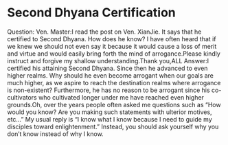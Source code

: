 # Second Dhyana Certification

Question: Ven. Master:I read the post on Ven. XianJie. It says that he certified to Second Dhyana. How does he know? I have often heard that if we knew we should not even say it because it would cause a loss of merit and virtue and would easily bring forth the mind of arrogance.Please kindly instruct and forgive my shallow understanding.Thank you,ALL      Answer:​I certified his attaining Second Dhyana. Since then he advanced to even higher realms. Why should he even become arrogant when our goals are much higher, as we aspire to reach the destination realms where arrogance is non-existent? Furthermore, he has no reason to be arrogant since his co-cultivators who cultivated longer under me have reached even higher grounds.​Oh, over the years people often asked me questions such as “How would you know? Are you making such statements with ulterior motives, etc…” My usual reply is “I know what I know because I need to guide my disciples toward enlightenment.” Instead, you should ask yourself why you don’t know instead of why I know.